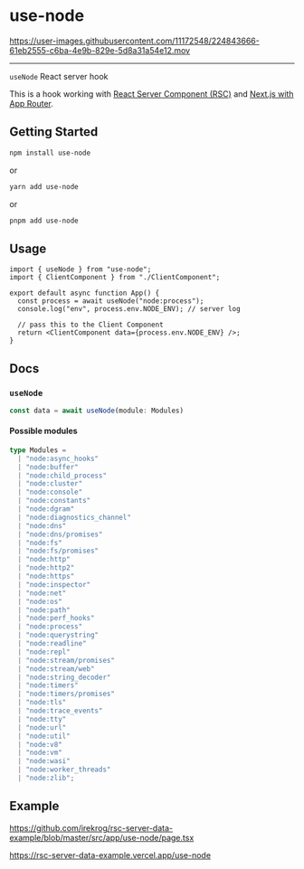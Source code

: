 # use-node


https://user-images.githubusercontent.com/11172548/224843666-61eb2555-c6ba-4e9b-829e-5d8a31a54e12.mov


----
`useNode` React server hook

This is a hook working with [React Server Component (RSC)](https://beta.nextjs.org/docs/rendering/server-and-client-components#server-components) and [Next.js with App Router](https://beta.nextjs.org/docs/app-directory-roadmap).

## Getting Started

```bash
npm install use-node
```

or

```bash
yarn add use-node
```

or

```bash
pnpm add use-node
```

## Usage

```tsx
import { useNode } from "use-node";
import { ClientComponent } from "./ClientComponent";

export default async function App() {
  const process = await useNode("node:process");
  console.log("env", process.env.NODE_ENV); // server log

  // pass this to the Client Component
  return <ClientComponent data={process.env.NODE_ENV} />;
}
```

## Docs

### `useNode`

```ts
const data = await useNode(module: Modules)
```

#### Possible modules

```ts
type Modules =
  | "node:async_hooks"
  | "node:buffer"
  | "node:child_process"
  | "node:cluster"
  | "node:console"
  | "node:constants"
  | "node:dgram"
  | "node:diagnostics_channel"
  | "node:dns"
  | "node:dns/promises"
  | "node:fs"
  | "node:fs/promises"
  | "node:http"
  | "node:http2"
  | "node:https"
  | "node:inspector"
  | "node:net"
  | "node:os"
  | "node:path"
  | "node:perf_hooks"
  | "node:process"
  | "node:querystring"
  | "node:readline"
  | "node:repl"
  | "node:stream/promises"
  | "node:stream/web"
  | "node:string_decoder"
  | "node:timers"
  | "node:timers/promises"
  | "node:tls"
  | "node:trace_events"
  | "node:tty"
  | "node:url"
  | "node:util"
  | "node:v8"
  | "node:vm"
  | "node:wasi"
  | "node:worker_threads"
  | "node:zlib";
```

## Example
https://github.com/irekrog/rsc-server-data-example/blob/master/src/app/use-node/page.tsx

https://rsc-server-data-example.vercel.app/use-node
